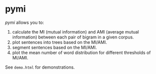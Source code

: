 # pymi
<em>pymi</em> allows you to:

1. calculate the MI (mutual information) and AMI (average mutual information) between each pair of bigram in a given corpus.
2. plot sentences into trees based on the MI/AMI.
3. segment sentences based on the MI/AMI.
4. plot the mean number of word distribution for different thresholds of MI/AMI.

See `demo.html` for demonstrations.
